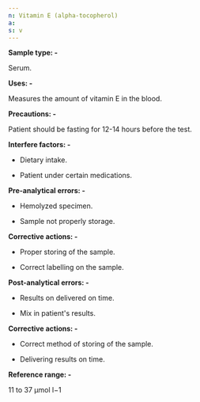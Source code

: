 ```yaml
---
n: Vitamin E (alpha-tocopherol)
a: 
s: v
---
```



__Sample type: -__

Serum.

__Uses: -__

Measures the amount of vitamin E in the blood.

__Precautions: -__

Patient should be fasting for 12-14 hours before the test.

__Interfere factors: -__

- Dietary intake.

- Patient under certain medications.

__Pre-analytical errors: -__

- Hemolyzed specimen.

- Sample not properly storage.

__Corrective actions: -__

- Proper storing of the sample.

- Correct labelling on the sample.

__Post-analytical errors: -__

- Results on delivered on time.

- Mix in patient's results.

__Corrective actions: -__

- Correct method of storing of the sample.

- Delivering results on time.



__Reference range: -__

11 to 37 µmol l−1